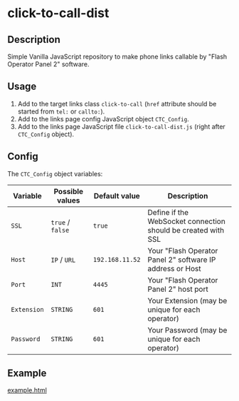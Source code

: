 # click-to-call-dist

## Description

Simple Vanilla JavaScript repository to make phone links callable by "Flash Operator Panel 2" software.


## Usage

1. Add to the target links class `click-to-call` (`href` attribute should be started from `tel:` or `callto:`).
2. Add to the links page config JavaScript object `CTC_Config`.
3. Add to the links page JavaScript file `click-to-call-dist.js` (right after `CTC_Config` object).


## Config

The `CTC_Config` object variables:

| Variable | Possible values | Default value | Description |
| ------ | ------- | ------- | ------ |
| `SSL` | `true` / `false` | `true` | Define if the WebSocket connection should be created with SSL |
| `Host` | `IP` / `URL` | `192.168.11.52` | Your "Flash Operator Panel 2" software IP address or Host |
| `Port` | `INT` | `4445` | Your "Flash Operator Panel 2" host port |
| `Extension` | `STRING` | `601` | Your Extension (may be unique for each operator) |
| `Password` | `STRING` | `601` | Your Password (may be unique for each operator) |




## Example

[example.html](example.html)

